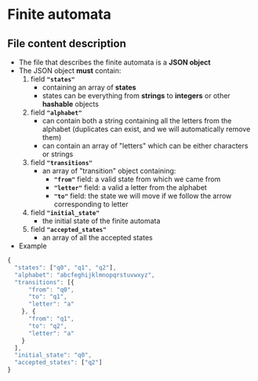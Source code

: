 Finite automata
===============


File content description
------------------------

* The file that describes the finite automata is a **JSON object**
* The JSON object **must** contain:
  1. field **`"states"`**
      - containing an array of **states**
      - states can be everything from **strings** to **integers** or other **hashable** objects
  2. field **`"alphabet"`**
      - can contain both a string containing all the letters from the alphabet (duplicates can exist,
    and we will automatically remove them)
      - can contain an array of "letters" which can be either characters or strings
  3. field **`"transitions"`**
      - an array of "transition" object containing:
          - **`"from"`** field: a valid state from which we came from
          - **`"letter"`** field: a valid a letter from the alphabet
          - **`"to"`** field: the state we will move if we follow the arrow corresponding to letter
  4. field **`"initial_state"`**
      - the initial state of the finite automata
  5. field **`"accepted_states"`**
      - an array of all the accepted states
* Example
```javascript
{
  "states": ["q0", "q1", "q2"],
  "alphabet": "abcfeghijklmnopqrstuvwxyz",
  "transitions": [{
      "from": "q0",
      "to": "q1",
      "letter": "a"
    }, {
      "from": "q1",
      "to": "q2",
      "letter": "a"
    }
  ],
  "initial_state": "q0",
  "accepted_states": ["q2"]
}
```

